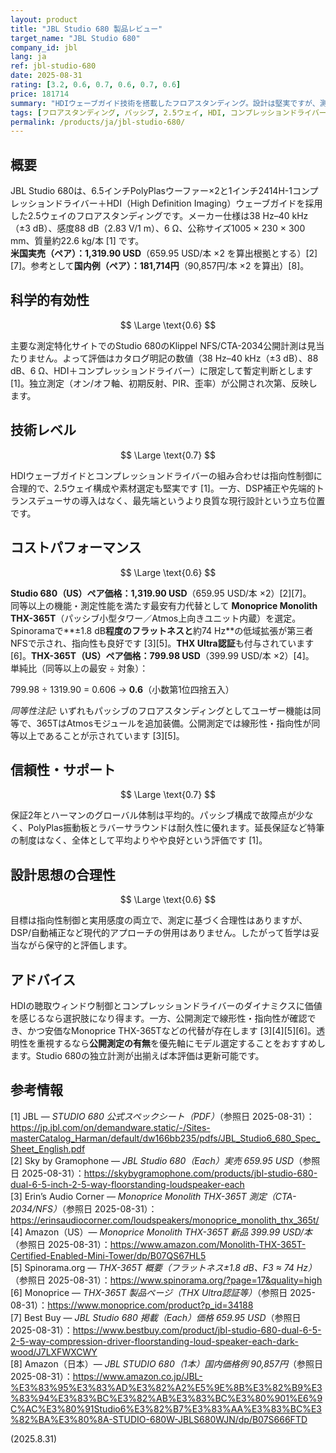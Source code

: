 ```yaml
---
layout: product
title: "JBL Studio 680 製品レビュー"
target_name: "JBL Studio 680"
company_id: jbl
lang: ja
ref: jbl-studio-680
date: 2025-08-31
rating: [3.2, 0.6, 0.7, 0.6, 0.7, 0.6]
price: 181714
summary: "HDIウェーブガイド技術を搭載したフロアスタンディング。設計は堅実ですが、測定公開がない現状では代替の測定実績モデルに対しコスト効率は低めです"
tags: [フロアスタンディング, パッシブ, 2.5ウェイ, HDI, コンプレッションドライバー]
permalink: /products/ja/jbl-studio-680/
---
```


## 概要

JBL Studio 680は、6.5インチPolyPlasウーファー×2と1インチ2414H-1コンプレッションドライバー＋HDI（High Definition Imaging）ウェーブガイドを採用した2.5ウェイのフロアスタンディングです。メーカー仕様は38 Hz–40 kHz（±3 dB）、感度88 dB（2.83 V/1 m）、6 Ω、公称サイズ1005 × 230 × 300 mm、質量約22.6 kg/本 [1] です。  
**米国実売（ペア）：1,319.90 USD**（659.95 USD/本 ×2 を算出根拠とする）[2][7]。参考として**国内例（ペア）：181,714円**（90,857円/本 ×2 を算出）[8]。

## 科学的有効性

$$ \Large \text{0.6} $$

主要な測定特化サイトでのStudio 680のKlippel NFS/CTA-2034公開計測は見当たりません。よって評価はカタログ明記の数値（38 Hz–40 kHz（±3 dB）、88 dB、6 Ω、HDI＋コンプレッションドライバー）に限定して暫定判断とします [1]。独立測定（オン/オフ軸、初期反射、PIR、歪率）が公開され次第、反映します。

## 技術レベル

$$ \Large \text{0.7} $$

HDIウェーブガイドとコンプレッションドライバーの組み合わせは指向性制御に合理的で、2.5ウェイ構成や素材選定も堅実です [1]。一方、DSP補正や先端的トランスデューサの導入はなく、最先端というより良質な現行設計という立ち位置です。

## コストパフォーマンス

$$ \Large \text{0.6} $$

**Studio 680（US）ペア価格：1,319.90 USD**（659.95 USD/本 ×2）[2][7]。  
同等以上の機能・測定性能を満たす最安有力代替として **Monoprice Monolith THX-365T**（パッシブ小型タワー／Atmos上向きユニット内蔵）を選定。Spinoramaで**±1.8 dB**程度のフラットネスと**約74 Hz**の低域拡張が第三者NFSで示され、指向性も良好です [3][5]。**THX Ultra認証**も付与されています [6]。**THX-365T（US）ペア価格：799.98 USD**（399.99 USD/本 ×2）[4]。  
単純比（同等以上の最安 ÷ 対象）：

799.98 ÷ 1319.90 = 0.606 → **0.6**（小数第1位四捨五入）

*同等性注記:* いずれもパッシブのフロアスタンディングとしてユーザー機能は同等で、365TはAtmosモジュールを追加装備。公開測定では線形性・指向性が同等以上であることが示されています [3][5]。

## 信頼性・サポート

$$ \Large \text{0.7} $$

保証2年とハーマンのグローバル体制は平均的。パッシブ構成で故障点が少なく、PolyPlas振動板とラバーサラウンドは耐久性に優れます。延長保証など特筆の制度はなく、全体として平均よりやや良好という評価です [1]。

## 設計思想の合理性

$$ \Large \text{0.6} $$

目標は指向性制御と実用感度の両立で、測定に基づく合理性はありますが、DSP/自動補正など現代的アプローチの併用はありません。したがって哲学は妥当ながら保守的と評価します。

## アドバイス

HDIの聴取ウィンドウ制御とコンプレッションドライバーのダイナミクスに価値を感じるなら選択肢になり得ます。一方、公開測定で線形性・指向性が確認でき、かつ安価なMonoprice THX-365Tなどの代替が存在します [3][4][5][6]。透明性を重視するなら**公開測定の有無**を優先軸にモデル選定することをおすすめします。Studio 680の独立計測が出揃えば本評価は更新可能です。

## 参考情報

[1] JBL — *STUDIO 680 公式スペックシート（PDF）*（参照日 2025-08-31）：https://jp.jbl.com/on/demandware.static/-/Sites-masterCatalog_Harman/default/dw166bb235/pdfs/JBL_Studio6_680_Spec_Sheet_English.pdf  
[2] Sky by Gramophone — *JBL Studio 680（Each）実売 659.95 USD*（参照日 2025-08-31）：https://skybygramophone.com/products/jbl-studio-680-dual-6-5-inch-2-5-way-floorstanding-loudspeaker-each  
[3] Erin’s Audio Corner — *Monoprice Monolith THX-365T 測定（CTA-2034/NFS）*（参照日 2025-08-31）：https://erinsaudiocorner.com/loudspeakers/monoprice_monolith_thx_365t/  
[4] Amazon（US）— *Monoprice Monolith THX-365T 新品 399.99 USD/本*（参照日 2025-08-31）：https://www.amazon.com/Monolith-THX-365T-Certified-Enabled-Mini-Tower/dp/B07QS67HL5  
[5] Spinorama.org — *THX-365T 概要（フラットネス±1.8 dB、F3 ≈ 74 Hz）*（参照日 2025-08-31）：https://www.spinorama.org/?page=17&quality=high  
[6] Monoprice — *THX-365T 製品ページ（THX Ultra認証等）*（参照日 2025-08-31）：https://www.monoprice.com/product?p_id=34188  
[7] Best Buy — *JBL Studio 680 掲載（Each）価格 659.95 USD*（参照日 2025-08-31）：https://www.bestbuy.com/product/jbl-studio-680-dual-6-5-2-5-way-compression-driver-floorstanding-loud-speaker-each-dark-wood/J7LXFWXCWY  
[8] Amazon（日本）— *JBL STUDIO 680（1本）国内価格例 90,857円*（参照日 2025-08-31）：https://www.amazon.co.jp/JBL-%E3%83%95%E3%83%AD%E3%82%A2%E5%9E%8B%E3%82%B9%E3%83%94%E3%83%BC%E3%82%AB%E3%83%BC%E3%80%901%E6%9C%AC%E3%80%91Studio6%E3%82%B7%E3%83%AA%E3%83%BC%E3%82%BA%E3%80%8A-STUDIO-680W-JBLS680WJN/dp/B07S666FTD

(2025.8.31)

